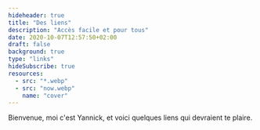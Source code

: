 ```yaml
---
hideheader: true
title: "Des liens"
description: "Accès facile et pour tous"
date: 2020-10-07T12:57:50+02:00
draft: false
background: true
type: "links"
hideSubscribe: true
resources:
  - src: "*.webp"
  - src: "now.webp"
    name: "cover"
---
```


Bienvenue, moi c'est Yannick, et voici quelques liens qui devraient te plaire.
